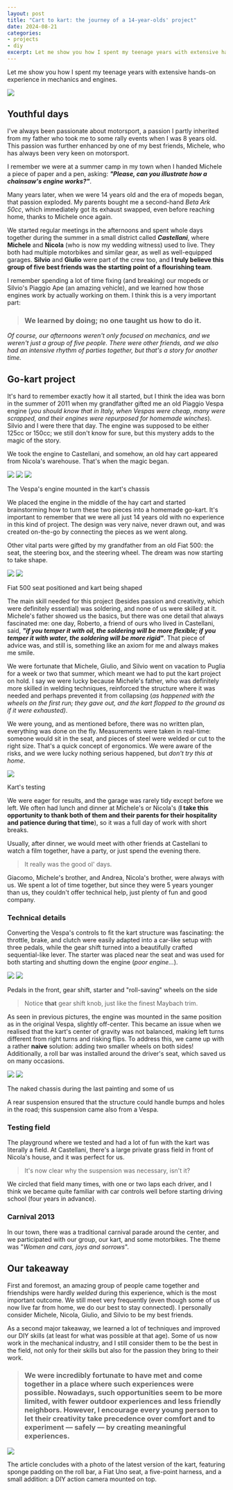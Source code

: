 ```yaml
---
layout: post
title: "Cart to kart: the journey of a 14-year-olds' project"
date: 2024-08-21
categories:
- projects
- diy
excerpt: Let me show you how I spent my teenage years with extensive hands-on experience in mechanics and engines.
---
```


Let me show you how I spent my teenage years with extensive hands-on experience in mechanics and engines.

![](/assets/images/2024-08-21-cart-to-kart-the-journey-of-a-14-year-olds-project/1.jpg)

## Youthful days

I've always been passionate about motorsport, a passion I partly inherited from my father who took me to some rally events when I was 8 years old. This passion was further enhanced by one of my best friends, Michele, who has always been very keen on motorsport.

I remember we were at a summer camp in my town when I handed Michele a piece of paper and a pen, asking: ***"Please, can you illustrate how a chainsaw's engine works?"***.

Many years later, when we were 14 years old and the era of mopeds began, that passion exploded. My parents bought me a second-hand *Beta Ark 50cc*, which immediately got its exhaust swapped, even before reaching home, thanks to Michele once again.

We started regular meetings in the afternoons and spent whole days together during the summer in a small district called ***Castellani***, where **Michele** and **Nicola** (who is now my wedding witness) used to live. They both had multiple motorbikes and similar gear, as well as well-equipped garages. **Silvio** and **Giulio** were part of the crew too, and **I truly believe this group of five best friends was the starting point of a flourishing team**.

I remember spending a lot of time fixing (and breaking) our mopeds or Silvio's Piaggio Ape (an amazing vehicle), and we learned how those engines work by actually working on them. I think this is a very important part:
> ### We learned by doing; no one taught us how to do it.

*Of course, our afternoons weren't only focused on mechanics, and we weren't just a group of five people. There were other friends, and we also had an intensive rhythm of parties together, but that's a story for another time.*

## Go-kart project

It's hard to remember exactly how it all started, but I think the idea was born in the summer of 2011 when my grandfather gifted me an old Piaggio Vespa engine (*you should know that in Italy, when Vespas were cheap, many were scrapped, and their engines were repurposed for homemade winches*). 
Silvio and I were there that day.
The engine was supposed to be either 125cc or 150cc; we still don't know for sure, but this mystery adds to the magic of the story.

We took the engine to Castellani, and somehow, an old hay cart appeared from Nicola's warehouse. That's when the magic began.

<div class="images-container">
  <div class="images">
    <img src="/assets/images/2024-08-21-cart-to-kart-the-journey-of-a-14-year-olds-project/2.jpg"/>
    <img src="/assets/images/2024-08-21-cart-to-kart-the-journey-of-a-14-year-olds-project/3.jpg"/>
    <img src="/assets/images/2024-08-21-cart-to-kart-the-journey-of-a-14-year-olds-project/4.jpg"/>
  </div>
  <p class="desc">The Vespa's engine mounted in the kart's chassis</p>
</div>

We placed the engine in the middle of the hay cart and started brainstorming how to turn these two pieces into a homemade go-kart. It's important to remember that we were all just 14 years old with no experience in this kind of project. The design was very naive, never drawn out, and was created on-the-go by connecting the pieces as we went along.

Other vital parts were gifted by my grandfather from an old Fiat 500: the seat, the steering box, and the steering wheel. The dream was now starting to take shape.

<div class="images-container">
  <div class="images">
    <img src="/assets/images/2024-08-21-cart-to-kart-the-journey-of-a-14-year-olds-project/5.jpg"/>
    <img src="/assets/images/2024-08-21-cart-to-kart-the-journey-of-a-14-year-olds-project/6.jpg"/>
  </div>
  <p class="desc">Fiat 500 seat positioned and kart being shaped</p>
</div>

The main skill needed for this project (besides passion and creativity, which were definitely essential) was soldering, and none of us were skilled at it. Michele's father showed us the basics, but there was one detail that always fascinated me: one day, Roberto, a friend of ours who lived in Castellani, said, ***"if you temper it with oil, the soldering will be more flexible; if you temper it with water, the soldering will be more rigid"***. That piece of advice was, and still is, something like an axiom for me and always makes me smile.

We were fortunate that Michele, Giulio, and Silvio went on vacation to Puglia for a week or two that summer, which meant we had to put the kart project on hold. I say we were lucky because Michele's father, who was definitely more skilled in welding techniques, reinforced the structure where it was needed and perhaps prevented it from collapsing (*as happened with the wheels on the first run; they gave out, and the kart flopped to the ground as if it were exhausted)*.

We were young, and as mentioned before, there was no written plan, everything was done on the fly. Measurements were taken in real-time: someone would sit in the seat, and pieces of steel were welded or cut to the right size. That's a quick concept of ergonomics.
We were aware of the risks, and we were lucky nothing serious happened, but *don't try this at home*.

<div class="images-container">
  <div class="images">
    <img src="/assets/images/2024-08-21-cart-to-kart-the-journey-of-a-14-year-olds-project/7.jpg"/>
  </div>
  <p class="desc">Kart's testing</p>
</div>

We were eager for results, and the garage was rarely tidy except before we left. We often had lunch and dinner at Michele's or Nicola's (**I take this opportunity to thank both of them and their parents for their hospitality and patience during that time**), so it was a full day of work with short breaks.

Usually, after dinner, we would meet with other friends at Castellani to watch a film together, have a party, or just spend the evening there.
> It really was the good ol' days.

Giacomo, Michele's brother, and Andrea, Nicola's brother, were always with us. We spent a lot of time together, but since they were 5 years younger than us, they couldn't offer technical help, just plenty of fun and good company.

### Technical details

Converting the Vespa's controls to fit the kart structure was fascinating: the throttle, brake, and clutch were easily adapted into a car-like setup with three pedals, while the gear shift turned into a beautifully crafted sequential-like lever. The starter was placed near the seat and was used for both starting and shutting down the engine (*poor engine...*).

<div class="images-container">
  <div class="images">
    <img src="/assets/images/2024-08-21-cart-to-kart-the-journey-of-a-14-year-olds-project/8.jpg"/>
    <img src="/assets/images/2024-08-21-cart-to-kart-the-journey-of-a-14-year-olds-project/9.jpg"/>
  </div>
  <p class="desc">Pedals in the front, gear shift, starter and "roll-saving" wheels on the side</p>
</div>

> Notice **that** gear shift knob, just like the finest Maybach trim.

As seen in previous pictures, the engine was mounted in the same position as in the original Vespa, slightly off-center. This became an issue when we realised that the kart's center of gravity was not balanced, making left turns different from right turns and risking flips.
To address this, we came up with a rather **naive** solution: adding two smaller wheels on both sides!
Additionally, a roll bar was installed around the driver's seat, which saved us on many occasions.

<div class="images-container">
  <div class="images">
    <img src="/assets/images/2024-08-21-cart-to-kart-the-journey-of-a-14-year-olds-project/10.jpg"/>
    <img src="/assets/images/2024-08-21-cart-to-kart-the-journey-of-a-14-year-olds-project/11.jpg"/>
  </div>
  <p class="desc">The naked chassis during the last painting and some of us</p>
</div>

A rear suspension ensured that the structure could handle bumps and holes in the road; this suspension came also from a Vespa.

### Testing field

The playground where we tested and had a lot of fun with the kart was literally a field. At Castellani, there's a large private grass field in front of Nicola's house, and it was perfect for us.
> It's now clear why the suspension was necessary, isn't it?

We circled that field many times, with one or two laps each driver, and I think we became quite familiar with car controls well before starting driving school (four years in advance).

### Carnival 2013

In our town, there was a traditional carnival parade around the center, and we participated with our group, our kart, and some motorbikes. The theme was "*Women and cars, joys and sorrows*".

## Our takeaway

First and foremost, an amazing group of people came together and friendships were hardly *welded* during this experience, which is the most important outcome. We still meet very frequently (even though some of us now live far from home, we do our best to stay connected). I personally consider Michele, Nicola, Giulio, and Silvio to be my best friends.

As a second major takeaway, we learned a lot of techniques and improved our DIY skills (at least for what was possible at that age). Some of us now work in the mechanical industry, and I still consider them to be the best in the field, not only for their skills but also for the passion they bring to their work.
> ### We were incredibly fortunate to have met and come together in a place where such experiences were possible. Nowadays, such opportunities seem to be more limited, with fewer outdoor experiences and less friendly neighbors. However, I encourage every young person to let their creativity take precedence over comfort and to experiment — safely — by creating meaningful experiences.

![](/assets/images/2024-08-21-cart-to-kart-the-journey-of-a-14-year-olds-project/12.jpg)

The article concludes with a photo of the latest version of the kart, featuring sponge padding on the roll bar, a Fiat Uno seat, a five-point harness, and a small addition: a DIY action camera mounted on top.
